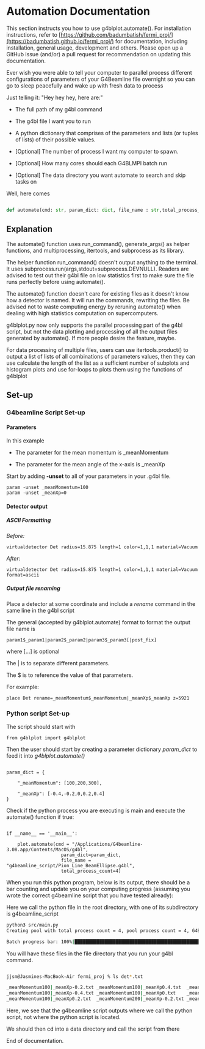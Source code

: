 # Automation Documentation

This section instructs you how to use g4blplot.automate(). For installation instructions, refer to [https://github.com/badumbatish/fermi_proj/](https://badumbatish.github.io/fermi_proj/) for documentation, including installation, general usage, development and others.
Please open up a GitHub issue (and/or) a pull request for recommendation on updating this documentation.

Ever wish you were able to tell your computer to parallel process different configurations of parameters of your G4Beamline file overnight so you can go to sleep peacefully and wake up with fresh data to process

  

Just telling it: "Hey hey hey, here are:"

* The full path of my g4bl command

* The g4bl file I want you to run

* A python dictionary that comprises of the parameters and lists (or tuples of lists) of their possible values.

* [Optional] The number of process I want my computer to spawn.

* [Optional] How many cores should each G4BLMPI batch run

* [Optional] The data directory you want automate to search and skip tasks on 

Well, here comes

```python

def automate(cmd: str, param_dict: dict, file_name : str,total_process_count = 1, mpi_count = None, detector_lst=None, data_directory=None)

```


## Explanation

The automate() function uses run_command(), generate_args() as helper functions, and multiprocessing, itertools, and subprocess as its library.

  

The helper function run_command() doesn't output anything to the terminal. It uses subprocess.run(args,stdout=subprocess.DEVNULL). Readers are advised to test out their g4bl file on low statistics first to make sure the file runs perfectly before using automate().

  

The automate() function doesn't care for existing files as it doesn't know how a detector is named. It will run the commands, rewriting the files. Be advised not to waste computing energy by reruning automate() when dealing with high statistics computation on supercomputers.

  

g4blplot.py now only supports the parallel processing part of the g4bl script, but not the data plotting and processing of all the output files generated by automate(). If more people desire the feature, maybe.

  

For data processing of multiple files, users can use itertools.product() to output a list of lists of all combinations of parameters values, then they can use calculate the length of the list as a sufficient number of subplots and histogram plots and use for-loops to plots them using the functions of g4blplot


## Set-up

### G4beamline Script Set-up

#### Parameters

In this example

* The parameter for the mean momentum is _meanMomentum

* The parameter for the mean angle of the x-axis is _meanXp

Start by adding **-unset** to all of your parameters in your .g4bl file.


```g4bl
param -unset _meanMomentum=100
param -unset _meanXp=0
```



#### Detector output

##### ASCII Formatting
*Before:*
```g4bl
virtualdetector Det radius=15.875 length=1 color=1,1,1 material=Vacuum
```

*After:*
```g4bl
virtualdetector Det radius=15.875 length=1 color=1,1,1 material=Vacuum format=ascii
```
##### Output file renaming

Place a detector at some coordinate and include a *rename* command in the same line in the g4bl script

The general (accepted by g4blplot.automate) format to format the output file name is 
```g4bl
param1$_param1|param2$_param2|param3$_param3[|post_fix]
```
where [...] is optional

The | is to separate different parameters.

The $ is to reference the value of that parameters.

For example:

```g4bl
place Det rename=_meanMomentum$_meanMomentum|_meanXp$_meanXp z=5921
```
### Python script Set-up

The script should start with

```python3
from g4blplot import g4blplot
```


Then the user should start by creating a parameter dictionary *param_dict* to feed it into *g4blplot.automate()*

```python3

param_dict = {

    "_meanMomentum": [100,200,300],

    "_meanXp": [-0.4,-0.2,0,0.2,0.4]
}

```

Check if the python process you are executing is main and execute the automate() function if true:

```python3

if __name__ == '__main__':

    plot.automate(cmd = "/Applications/G4beamline-3.08.app/Contents/MacOS/g4bl",
                    param_dict=param_dict,
                    file_name = "g4beamline_script/Pion_Line_BeamEllipse.g4bl",
                    total_process_count=4)
```
When you run this python program, below is its output, there should be a bar counting and update you on your computing progress (assuming you wrote the correct g4beamline script that you have tested already):

  
Here we call the python file in the root directory, with one of its subdirectory is g4beamline_script
```bash
python3 src/main.py
Creating pool with total process count = 4, pool process count = 4, G4BLMPI process count = None

Batch progress bar: 100%|████████████████████████████████████████████████████████████████████████████████| 15/15 [00:03<00:00, 4.89it/s]

```

  

You will have these files in the file directory that you run your g4bl command.

```bash

jjsm@Jasmines-MacBook-Air fermi_proj % ls det*.txt

_meanMomentum100|_meanXp-0.2.txt _meanMomentum100|_meanXp0.4.txt  _meanMomentum200|_meanXp-0.4.txt _meanMomentum200|_meanXp0.txt    _meanMomentum300|_meanXp0.2.txt
_meanMomentum100|_meanXp-0.4.txt _meanMomentum100|_meanXp0.txt    _meanMomentum200|_meanXp0.2.txt  _meanMomentum300|_meanXp-0.2.txt _meanMomentum300|_meanXp0.4.txt
_meanMomentum100|_meanXp0.2.txt  _meanMomentum200|_meanXp-0.2.txt _meanMomentum200|_meanXp0.4.txt  _meanMomentum300|_meanXp-0.4.txt _meanMomentum300|_meanXp0.txt


```

Here, we see that the g4beamline script outputs where we call the python script, not where the python script is located.

We should then cd into a data directory and call the script from there

End of documentation.
